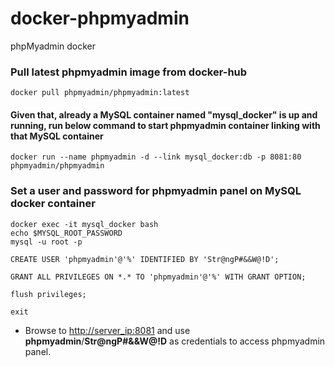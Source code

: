 # docker-phpmyadmin
phpMyadmin docker

### Pull latest phpmyadmin image from docker-hub
```
docker pull phpmyadmin/phpmyadmin:latest
```
#### Given that, already a MySQL container named "mysql_docker" is up and running, run below command to start phpmyadmin container linking with that MySQL container

```
docker run --name phpmyadmin -d --link mysql_docker:db -p 8081:80 phpmyadmin/phpmyadmin
```

### Set a user and password for phpmyadmin panel on MySQL docker container

```
docker exec -it mysql_docker bash
echo $MYSQL_ROOT_PASSWORD
mysql -u root -p

CREATE USER 'phpmyadmin'@'%' IDENTIFIED BY 'Str@ngP#&&W@!D';

GRANT ALL PRIVILEGES ON *.* TO 'phpmyadmin'@'%' WITH GRANT OPTION;

flush privileges;

exit
```

- Browse to <http://server_ip:8081> and use **phpmyadmin**/**Str@ngP#&&W@!D** as credentials to access phpmyadmin panel.
